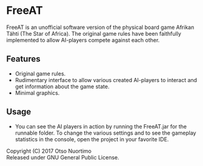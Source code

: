 # FreeAT
FreeAT is an unofficial software version of the physical board game Afrikan Tähti (The Star of Africa). The original game rules have been faithfully implemented to allow AI-players compete against each other.

## Features ##
* Original game rules.
* Rudimentary interface to allow various created AI-players to interact and get information about the game state.
* Minimal graphics.

## Usage ##
* You can see the AI players in action by running the FreeAT.jar for the runnable folder. To change the various settings and to see the gameplay statistics in the console, open the project in your favorite IDE.

Copyright (C) 2017 Otso Nuortimo  
Released under GNU General Public License.
